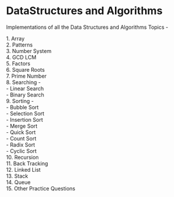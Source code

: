 # DataStructures and Algorithms
Implementations of all the Data Structures and Algorithms Topics - 

<p>
  1. Array <br/>
  2. Patterns <br/>
  3. Number System <br/>
  4. GCD LCM <br/>
  5. Factors <br/>
  6. Square Roots <br/>
  7. Prime Number <br/>
  8. Searching - <br/>
        - Linear Search <br/>
        - Binary Search <br/>
  9. Sorting - <br/>
        - Bubble Sort <br/>
        - Selection Sort <br/>
        - Insertion Sort <br/>
        - Merge Sort <br/>
        - Quick Sort <br/>
        - Count Sort <br/>
        - Radix Sort <br/>
        - Cyclic Sort <br/>
  10. Recursion <br/>
  11. Back Tracking <br/>
  12. Linked List <br/>
  13. Stack <br/>
  14. Queue <br/>
  15. Other Practice Questions <br/>


</p>